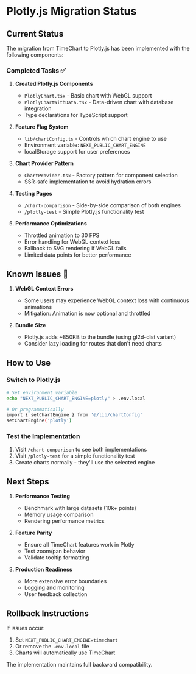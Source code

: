 # Plotly.js Migration Status

## Current Status

The migration from TimeChart to Plotly.js has been implemented with the following components:

### Completed Tasks ✅

1. **Created Plotly.js Components**
   - `PlotlyChart.tsx` - Basic chart with WebGL support
   - `PlotlyChartWithData.tsx` - Data-driven chart with database integration
   - Type declarations for TypeScript support

2. **Feature Flag System**
   - `lib/chartConfig.ts` - Controls which chart engine to use
   - Environment variable: `NEXT_PUBLIC_CHART_ENGINE`
   - localStorage support for user preferences

3. **Chart Provider Pattern**
   - `ChartProvider.tsx` - Factory pattern for component selection
   - SSR-safe implementation to avoid hydration errors

4. **Testing Pages**
   - `/chart-comparison` - Side-by-side comparison of both engines
   - `/plotly-test` - Simple Plotly.js functionality test

5. **Performance Optimizations**
   - Throttled animation to 30 FPS
   - Error handling for WebGL context loss
   - Fallback to SVG rendering if WebGL fails
   - Limited data points for better performance

## Known Issues 🚨

1. **WebGL Context Errors**
   - Some users may experience WebGL context loss with continuous animations
   - Mitigation: Animation is now optional and throttled

2. **Bundle Size**
   - Plotly.js adds ~850KB to the bundle (using gl2d-dist variant)
   - Consider lazy loading for routes that don't need charts

## How to Use

### Switch to Plotly.js
```bash
# Set environment variable
echo "NEXT_PUBLIC_CHART_ENGINE=plotly" > .env.local

# Or programmatically
import { setChartEngine } from '@/lib/chartConfig'
setChartEngine('plotly')
```

### Test the Implementation
1. Visit `/chart-comparison` to see both implementations
2. Visit `/plotly-test` for a simple functionality test
3. Create charts normally - they'll use the selected engine

## Next Steps

1. **Performance Testing**
   - Benchmark with large datasets (10k+ points)
   - Memory usage comparison
   - Rendering performance metrics

2. **Feature Parity**
   - Ensure all TimeChart features work in Plotly
   - Test zoom/pan behavior
   - Validate tooltip formatting

3. **Production Readiness**
   - More extensive error boundaries
   - Logging and monitoring
   - User feedback collection

## Rollback Instructions

If issues occur:
1. Set `NEXT_PUBLIC_CHART_ENGINE=timechart`
2. Or remove the `.env.local` file
3. Charts will automatically use TimeChart

The implementation maintains full backward compatibility.